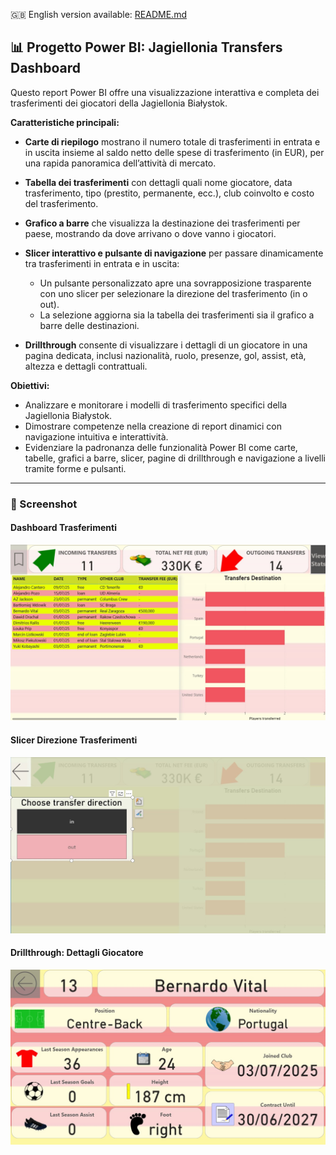 🇬🇧 English version available: [README.md](README.md)

## 📊 Progetto Power BI: Jagiellonia Transfers Dashboard

Questo report Power BI offre una visualizzazione interattiva e completa dei trasferimenti dei giocatori della Jagiellonia Białystok.

**Caratteristiche principali:**

* **Carte di riepilogo** mostrano il numero totale di trasferimenti in entrata e in uscita insieme al saldo netto delle spese di trasferimento (in EUR), per una rapida panoramica dell’attività di mercato.
* **Tabella dei trasferimenti** con dettagli quali nome giocatore, data trasferimento, tipo (prestito, permanente, ecc.), club coinvolto e costo del trasferimento.
* **Grafico a barre** che visualizza la destinazione dei trasferimenti per paese, mostrando da dove arrivano o dove vanno i giocatori.
* **Slicer interattivo e pulsante di navigazione** per passare dinamicamente tra trasferimenti in entrata e in uscita:

  * Un pulsante personalizzato apre una sovrapposizione trasparente con uno slicer per selezionare la direzione del trasferimento (in o out).
  * La selezione aggiorna sia la tabella dei trasferimenti sia il grafico a barre delle destinazioni.
* **Drillthrough** consente di visualizzare i dettagli di un giocatore in una pagina dedicata, inclusi nazionalità, ruolo, presenze, gol, assist, età, altezza e dettagli contrattuali.

**Obiettivi:**

* Analizzare e monitorare i modelli di trasferimento specifici della Jagiellonia Białystok.
* Dimostrare competenze nella creazione di report dinamici con navigazione intuitiva e interattività.
* Evidenziare la padronanza delle funzionalità Power BI come carte, tabelle, grafici a barre, slicer, pagine di drillthrough e navigazione a livelli tramite forme e pulsanti.

---

### 📸 Screenshot

#### Dashboard Trasferimenti

![Transfers Dashboard](./screenshots/Transfers%20Dashboard.jpg)

#### Slicer Direzione Trasferimenti

![Slicer Transfer Direction](./screenshots/Slicer%20Transfer%20Direction.jpg)

#### Drillthrough: Dettagli Giocatore

![Drillthrough Player Details](./screenshots/Drillthrough%20player%20details.jpg)

